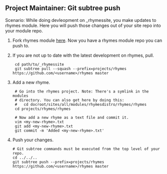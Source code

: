 Project Maintainer: Git subtree push
------------------------------------

Scenario: While doing devleopment on _rhymessite, you make updates to rhymes
module. Here you will push those changes out of your site repo into your module
repo.

1. Fork rhymes module [here](https://github.com/drupalladder/rhymes). Now you
   have a rhymes module repo you can push to.

1. If you are not up to date with the latest development on rhymes, pull.

        cd path/to/_rhymessite
        git subtree pull --squash --prefix=projects/rhymes https://github.com/<username>/rhymes master

1. Add a new rhyme.

        # Go into the rhymes project. Note: There's a symlink in the modules
        # directory. You can also get here by doing this:
        #   cd docroot/sites/all/modules/rhymesdistro/rhymes/rhymes
        cd projects/rhymes/rhymes

        # Now add a new rhyme as a text file and commit it.
        vim <my-new-rhyme>.txt
        git add <my-new-rhyme>.txt
        git commit -m 'Added <my-new-rhyme>.txt'

1. Push your changes.

       # Git subtree commands must be executed from the top level of your repo.
       cd ../../..
       git subtree push --prefix=projects/rhymes https://github.com/<username>/rhymes master


